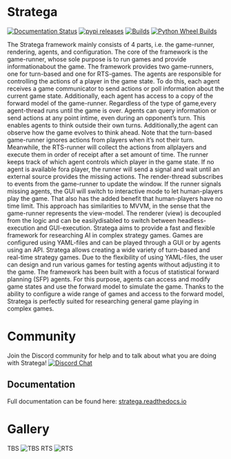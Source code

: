 ﻿# Stratega
[![Documentation Status](https://readthedocs.org/projects/stratega/badge/?version=latest)](https://stratega.readthedocs.io/en/latest/?badge=latest)
[![pypi releases](https://img.shields.io/pypi/v/stratega.svg)](https://pypi.org/project/stratega)
[![Builds](https://github.com/GAIGResearch/Stratega/actions/workflows/ci.yml/badge.svg?branch=dev)](https://github.com/GAIGResearch/Stratega/actions/workflows/ci.yml)
[![Python Wheel Builds](https://github.com/GAIGResearch/Stratega/actions/workflows/wheels.yml/badge.svg?branch=dev)](https://github.com/GAIGResearch/Stratega/actions/workflows/wheels.yml)

The Stratega framework mainly consists of 4 parts, i.e. the game-runner, rendering, agents, and configuration. The core of the framework is the game-runner, whose sole purpose is to run games and provide informationabout the game. The framework provides two game-runners, one for turn-based and one for RTS-games. The agents are responsible for controlling the actions of a player in the game state. To do this, each agent receives a game communicator to send actions or poll information about the current game state. Additionally, each agent has access to a copy of the forward model of the game-runner. Regardless of the type of game,every agent-thread runs until the game is over. Agents can query information or send actions at any point intime, even during an opponent’s turn. This enables agents to think outside their own turns. Additionally,the agent can observe how the game evolves to think ahead. Note that the turn-based game-runner ignores actions from players when it’s not their turn. Meanwhile, the RTS-runner will collect the actions from allplayers and execute them in order of receipt after a set amount of time. The runner keeps track of which agent controls which player in the game state. If no agent is available fora player, the runner will send a signal and wait until an external source provides the missing actions. The render-thread subscribes to events from the game-runner to update the window. If the runner signals missing agents, the GUI will switch to interactive mode to let human-players play the game. That also has the added benefit that human-players have no time limit. This approach has similarities to MVVM, in the sense that the game-runner represents the view-model. The renderer (view) is decoupled from the logic and can be easilydisabled to switch between headless-execution and GUI-execution. Stratega aims to provide a fast and flexible framework for researching AI in complex strategy games. Games are configured using YAML-files and can be played through a GUI or by agents using an API. Stratega allows creating a wide variety of turn-based and real-time strategy games. Due to the flexibility of using YAML-files, the user can design and run various games for testing agents without adjusting it to the game. The framework has been built with a focus of statistical forward planning (SFP) agents. For this purpose, agents can access and modify game states and use the forward model to simulate the game. Thanks to the ability to configure a wide range of games and access to the forward model, Stratega is perfectly suited for researching general game playing in complex games.

# Community

Join the Discord community for help and to talk about what you are doing with Stratega!
[![Discord Chat](https://img.shields.io/discord/783231009738719233.svg)](https://discord.gg/Y2uZZ3TSuT)

## Documentation

Full documentation can be found here:
[stratega.readthedocs.io](https://stratega.readthedocs.io/)

# Gallery
TBS
![TBS](/images/tbsScreenshot.png)
RTS
![RTS](/images/rtsScreenshot.png)
